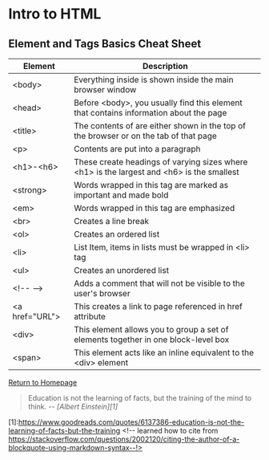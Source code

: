 # Intro to HTML
 
  
## Element and Tags Basics Cheat Sheet

| Element  | Description |
| ---------------- | ---------------- |
| \<body\> | Everything inside is shown inside the main browser window  |
| \<head\>  | Before \<body\>, you usually find this element that contains information about the page  |
| \<title\> | The contents of are either shown in the top of the browser or on the tab of that page|
| \<p\> | Contents are put into a paragraph  |
| \<h1\>-\<h6\>| These create headings of varying sizes where \<h1\> is the largest and \<h6\> is the smallest |
| \<strong\> | Words wrapped in this tag are marked as important and made bold |
| \<em\> | Words wrapped in this tag are emphasized  |
| \<br\> | Creates a line break  |
| \<ol\> | Creates an ordered list |
| \<li\> | List Item, items in lists must be wrapped in \<li\> tag |
| \<ul\> |Creates an unordered list  |
| \<!-- --> | Adds a comment that will not be visible to the user's browser |
| \<a href="URL"\> |This creates a link to page referenced in href attribute  |
| \<div\> | This element allows you to group a set of elements together in one block-level box |
| \<span\> | This element acts like an inline equivalent to the \<div\> element  |



[Return to Homepage](https://claudiobailon.github.io/reading-notes/)


 
>Education is not the learning of facts,
>but the training of the mind to think.
> -- <cite>[Albert Einstein][1]</cite>

[1]:https://www.goodreads.com/quotes/6137386-education-is-not-the-learning-of-facts-but-the-training <!-- learned how to cite from https://stackoverflow.com/questions/2002120/citing-the-author-of-a-blockquote-using-markdown-syntax--!>

